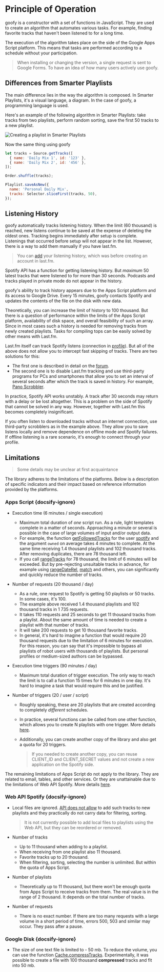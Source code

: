 # Principle of Operation

goofy is a constructor with a set of functions in JavaScript. They are used to create an algorithm that automates various tasks. For example, finding favorite tracks that haven't been listened to for a long time.

The execution of the algorithm takes place on the side of the Google Apps Script platform. This means that tasks are performed according to a schedule without your participation.

> When installing or changing the version, a single request is sent to Google Forms. To have an idea of how many users actively use goofy.

## Differences from Smarter Playlists

The main difference lies in the way the algorithm is composed. In Smarter Playlists, it's a visual language, a diagram. In the case of goofy, a programming language is used.

Here's an example of the following algorithm in Smarter Playlists: take tracks from two playlists, perform random sorting, save the first 50 tracks to a new playlist.

![Creating a playlist in Smarter Playlists](/img/SmarterPlaylistsExample1.png)

Now the same thing using goofy
```js
let tracks = Source.getTracks([
  { name: 'Daily Mix 1', id: '123' },
  { name: 'Daily Mix 2', id: '456' },
]);

Order.shuffle(tracks);

Playlist.saveAsNew({
  name: 'Personal Daily Mix',
  tracks: Selector.sliceFirst(tracks, 50),
});
```

## Listening History

goofy automatically tracks listening history. When the limit (60 thousand) is reached, new listens continue to be saved at the expense of deleting the oldest ones. Tracking begins immediately after setup is complete. Listenings that occurred before setup will not appear in the list. However, there is a way to add them manually if you have last.fm.

> You can [add](https://support.last.fm/t/how-to-add-scrobbles-history-from-spotify-to-last-fm/40038) your listening history, which was before creating an account in last.fm.

Spotify API has a function for getting listening history. But *maximum* 50 latest tracks that were listened to for more than 30 seconds. Podcasts and tracks played in private mode do not appear in the history.

goofy's ability to track history appears due to the Apps Script platform and its access to Google Drive. Every 15 minutes, goofy contacts Spotify and updates the contents of the file on the disk with new data.

Theoretically, you can increase the limit of history to 100 thousand. But there is a question of performance within the limits of the Apps Script platform, availability of disk space, and overall feasibility of such an array. Since in most cases such a history is needed for removing tracks from newly created playlists. Tasks for compiling tops can be easily solved by other means with Last.fm.

Last.fm itself can track Spotify listens (connection in [profile](https://www.last.fm/settings/applications)). But all of the above does not allow you to intercept fast skipping of tracks. There are two solutions for this:

- The first one is described in detail on the [forum](https://github.com/Chimildic/goofy/discussions/53).
- The second one is to disable Last.fm tracking and use third-party programs for PCs and smartphones that allow you to set an interval of several seconds after which the track is saved in history. For example, [Pano Scrobbler](https://4pda.to/forum/index.php?showtopic=887068).

In practice, Spotify API works unstably. A track after 30 seconds may return with a delay or be lost altogether. This is a problem on the side of Spotify that cannot be solved in any way. However, together with Last.fm this becomes completely insignificant.

If you often listen to downloaded tracks without an internet connection, use third-party scrobblers as in the example above. They allow you to save listens locally and remove dependence on offline mode and Spotify failures. If offline listening is a rare scenario, it's enough to connect through your profile.

## Limitations

> Some details may be unclear at first acquaintance

The library adheres to the limitations of the platforms. Below is a description of specific indicators and their impact based on reference information provided by the platforms.

### Apps Script {docsify-ignore}
- Execution time (6 minutes / single execution)

  - Maximum total duration of *one* script run. As a rule, light templates complete in a matter of seconds. Approaching a minute or several is possible in the case of large volumes of input and/or output data.
  - For example, the function [getFollowedTracks](/reference-en/source?id=getfollowedtracks) for the user [spotify](https://open.spotify.com/user/spotify) and the argument `owned` on average takes 4 minutes to complete. At the same time receiving 1.4 thousand playlists and 102 thousand tracks. After removing duplicates, there are 78 thousand left.
  - If you call [rangeTracks](/reference-en/filter?id=rangetracks) for 78 thousand, the limit of 6 minutes will be exceeded. But by pre-rejecting unsuitable tracks in advance, for example using [rangeDateRel](/reference-en/filter?id=rangedaterel), [match](/reference-en/filter?id=match) and others, you can significantly and quickly reduce the number of tracks.

- Number of requests (20 thousand / day)

  - As a rule, one request to Spotify is getting 50 playlists or 50 tracks. In some cases, it's 100.
  - The example above received 1.4 thousand playlists and 102 thousand tracks in 1 735 requests.
  - It takes 110 requests and 25 seconds to get 11 thousand tracks from a playlist. About the same amount of time is needed to create a playlist with that number of tracks.
  - It will take 200 requests to get 10 thousand favorite tracks.
  - In general, it's hard to imagine a function that would require 20 thousand requests due to the limitation of 6 minutes for execution. For this reason, you can say that it's impossible to bypass all playlists of robot users with thousands of playlists. But personal profiles or medium-sized authors can be bypassed.

- Execution time triggers (90 minutes / day)

   - Maximum total duration of trigger execution. The only way to reach the limit is to call a function 15 times for 6 minutes in one day. It's hard to imagine a task that would require this and be justified.

- Number of triggers (20 / user / script)
  
   - Roughly speaking, these are 20 playlists that are created according to completely *different* schedules.
   - In practice, several functions can be called from one other function, which allows you to create N playlists with one trigger. More details [here](/best-practices-en?id=Trigger%20economy).
   - Additionally, you can create another copy of the library and also get a quota for 20 triggers.
    
     > If you needed to create another copy, you can reuse CLIENT\_ID and CLIENT\_SECRET values and not create a new application on the Spotify side.

The remaining limitations of Apps Script do not apply to the library. They are related to email, tables, and other services. Or they are unattainable due to the limitations of Web API Spotify. More details [here](https://developers.google.com/apps-script/guides/services/quotas).

### Web API Spotify {docsify-ignore}
- Local files are ignored. [API does not allow](https://developer.spotify.com/documentation/general/guides/local-files-spotify-playlists/) to add such tracks to new playlists and they practically do not carry data for filtering, sorting.
  
  > It is not currently possible to add local files to playlists using the Web API, but they can be reordered or removed.

- Number of tracks
  - Up to 11 thousand when adding to a playlist.
  - When receiving from one playlist also 11 thousand.
  - Favorite tracks up to 20 thousand.
  - When filtering, sorting, selecting the number is unlimited. But within the quota of Apps Script.
- Number of playlists
  - Theoretically up to 11 thousand, but there won't be enough quota from Apps Script to receive tracks from them. The real value is in the range of 2 thousand. It depends on the total number of tracks.
- Number of requests
  - There is no exact number. If there are too many requests with a large volume in a short period of time, errors 500, 503 and similar may occur. They pass after a pause.

### Google Disk {docsify-ignore}
- The size of one text file is limited to - 50 mb. To reduce the volume, you can use the function [Cache.compressTracks](/reference/cache?id=compresstracks). Experimentally, it was possible to create a file with 100 thousand **compressed** tracks and fit into 50 mb.
